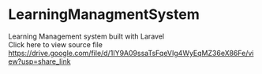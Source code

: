 # LearningManagmentSystem
Learning Management system built with Laravel <br>
Click here to view source file https://drive.google.com/file/d/1IY9A09ssaTsFqeVIg4WyEqMZ36eX86Fe/view?usp=share_link
